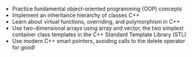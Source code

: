 * Practice fundamental object-oriented programming (OOP) concepts
* Implement an inheritance hierarchy of classes C++
* Learn about virtual functions, overriding, and polymorphism in C++
* Use two-dimensional arrays using array and vector, the two simplest container class
templates in the C++ Standard Template Library (STL)
* Use modern C++ smart pointers, avoiding calls to the delete operator for good!